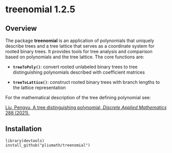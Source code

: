 
# treenomial 1.2.5

## Overview

The package **treenomial** is an application of polynomials that
uniquely describe trees and a tree lattice that serves as a coordinate system for rooted binary trees. It provides tools for tree analysis and
comparison based on polynomials and the tree lattice. The core functions are:

  - **`treeToPoly()`**: convert rooted unlabeled binary trees to tree
    distinguishing polynomials described with coefficient matrices

  - **`treeToLattice()`**: construct rooted binary trees with branch lengths 
    to the lattice representation

For the mathematical description of the tree defining polynomial see:

[Liu, Pengyu, A tree distinguishing polynomial, *Discrete Applied Mathematics* 288 (2021).](https://doi.org/10.1016/j.dam.2020.08.019)

## Installation

    library(devtools)
    install_github("pliumath/treenomial")
